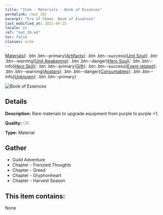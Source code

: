 ```yaml
---
title: "Item - Materials - Book of Essences"
permalink: /mat_39/
excerpt: "Era of Chaos  Book of Essences"
last_modified_at: 2021-04-25
locale: en
ref: "mat_39.md"
toc: false
classes: wide
---
```

 [Materials](/Items/){: .btn .btn--primary}[Artifacts](/Items/Artifacts/){: .btn .btn--success}[Unit Soul](/Items/UnitSoul/){: .btn .btn--warning}[Unit Awakening](/Items/UnitAwakening/){: .btn .btn--danger}[Hero Soul](/Items/HeroSoul/){: .btn .btn--info}[Hero Skill](/Items/HeroSkill/){: .btn .btn--primary}[Gift](/Items/Gift/){: .btn .btn--success}[Event related](/Items/Events/){: .btn .btn--warning}[Avatars](/Items/Avatars/){: .btn .btn--danger}[Consumables](/Items/Consumables/){: .btn .btn--info}[Unknown](/Items/Unknown/){: .btn .btn--primary}

 ![Book of Essences](/images/t/i_cailiao_hexin2.png)

## Details
 **Description:** Rare materials to upgrade equipment from purple to purple +1.

 **Quality:** <span style="color: #DA70D6">OK</span>

 **Type:** Material

## Gather

*    Guild Adventure 
*    Chapter - Frenzied Thoughts 
*    Chapter - Greed 
*    Chapter - Gryphonheart 
*    Chapter - Harvest Season 

## This item contains:

  None

